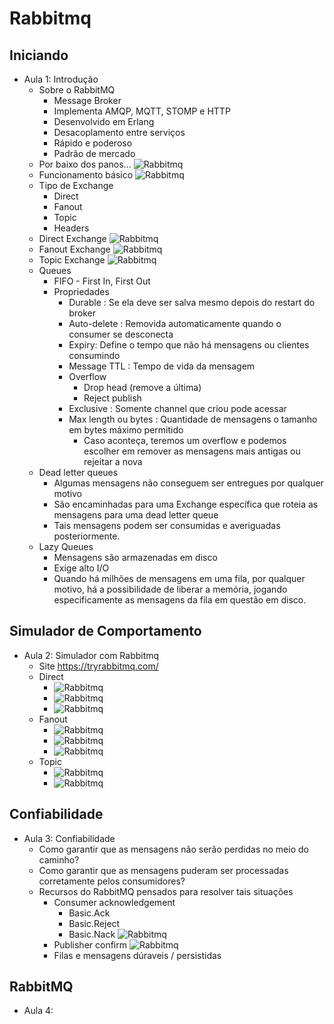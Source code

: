 # Rabbitmq

## Iniciando

- Aula 1: Introdução
    - Sobre o RabbitMQ
        - Message Broker
        - Implementa AMQP, MQTT, STOMP e HTTP
        - Desenvolvido em Erlang
        - Desacoplamento entre serviços
        - Rápido e poderoso
        - Padrão de mercado
    - Por baixo dos panos...
        ![Rabbitmq](img/rabbitmq1.png)
    - Funcionamento básico
        ![Rabbitmq](img/rabbitmq2.png)
    - Tipo de Exchange
        - Direct
        - Fanout
        - Topic
        - Headers
    - Direct Exchange
        ![Rabbitmq](img/rabbitmq3.png)
    - Fanout Exchange
        ![Rabbitmq](img/rabbitmq4.png)
    - Topic Exchange
        ![Rabbitmq](img/rabbitmq5.png)
    - Queues
        - FIFO - First In, First Out
        - Propriedades
            - Durable : Se ela deve ser salva mesmo depois do restart do broker
            - Auto-delete : Removida automaticamente quando o consumer se desconecta
            - Expiry: Define o tempo que não há mensagens ou clientes consumindo
            - Message TTL : Tempo de vida da mensagem
            - Overflow
                - Drop head (remove a última)
                - Reject publish
            - Exclusive : Somente channel que criou pode acessar
            - Max length ou bytes : Quantidade de mensagens o tamanho em bytes máximo permitido
                - Caso aconteça, teremos um overflow e podemos escolher em remover as mensagens mais antigas ou rejeitar a nova
    - Dead letter queues
        - Algumas mensagens não conseguem ser entregues por qualquer motivo
        - São encaminhadas para uma Exchange específica que roteia as mensagens para uma dead letter queue
        - Tais mensagens podem ser consumidas e averiguadas posteriormente.
    - Lazy Queues
        - Mensagens são armazenadas em disco
        - Exige alto I/O
        - Quando há milhões de mensagens em uma fila, por qualquer motivo, há a possibilidade de liberar a memória, jogando especificamente as mensagens da fila em questão em disco.

## Simulador de Comportamento

- Aula 2: Simulador com Rabbitmq
    - Site <https://tryrabbitmq.com/>
    - Direct
        - ![Rabbitmq](img/rabbitmq1.gif)
        - ![Rabbitmq](img/rabbitmq2.gif)
        - ![Rabbitmq](img/rabbitmq3.gif)
    - Fanout
        - ![Rabbitmq](img/rabbitmq4.gif)
        - ![Rabbitmq](img/rabbitmq5.gif)
        - ![Rabbitmq](img/rabbitmq6.gif)
    - Topic
        - ![Rabbitmq](img/rabbitmq7.gif)
        - ![Rabbitmq](img/rabbitmq8.gif)

## Confiabilidade

- Aula 3: Confiabilidade
    - Como garantir que as mensagens não serão perdidas no meio do caminho?
    - Como garantir que as mensagens puderam ser processadas corretamente pelos consumidores?
    - Recursos do RabbitMQ pensados para resolver tais situações
        - Consumer acknowledgement
            - Basic.Ack
            - Basic.Reject
            - Basic.Nack
            ![Rabbitmq](img/rabbitmq6.png)
        - Publisher confirm
            ![Rabbitmq](img/rabbitmq7.png)
        - Filas e mensagens dúraveis / persistidas

## RabbitMQ

- Aula 4:
